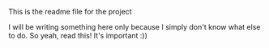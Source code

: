 This is the readme file for the project

I will be writing something here only because I simply don't know
what else to do. So yeah, read this! It's important :))